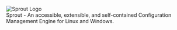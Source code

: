 ![Sprout Logo](http://i.imgur.com/7XA8xpe.png)</br>
Sprout - An accessible, extensible, and self-contained Configuration Management Engine for Linux and Windows.
